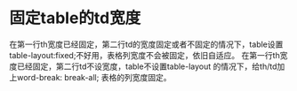 # 固定table的td宽度  
  在第一行th宽度已经固定，第二行td的宽度固定或者不固定的情况下，table设置table-layout:fixed;不好用，表格列宽度不会被固定，依旧自适应。 
  在第一行th宽度已经固定，第二行td不设宽度，table不设置table-layout 的情况下，给th/td加上word-break: break-all; 表格的列宽度固定。
